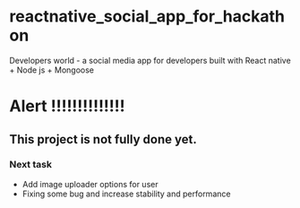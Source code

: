 # reactnative_social_app_for_hackathon
Developers world - a social media app for developers built with React native + Node js + Mongoose

# Alert !!!!!!!!!!!!!!
## This project is not fully done yet. 

### Next task
- Add image uploader options for user
- Fixing some bug and increase stability and performance
